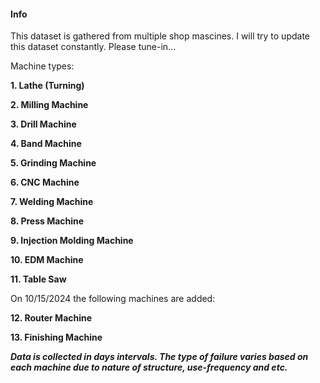 #### Info

This dataset is gathered from multiple shop mascines. I will try to update this dataset constantly. Please tune-in...

Machine types:

**1. Lathe (Turning)**

**2. Milling Machine**	

**3. Drill Machine** 

**4. Band Machine** 

**5. Grinding Machine**	

**6. CNC Machine**	

**7. Welding Machine**	

**8. Press Machine**	

**9. Injection Molding Machine**	

**10. EDM Machine**	

**11. Table Saw**	

On 10/15/2024 the following machines are added:

**12. Router Machine**	

**13. Finishing Machine**

***Data is collected in days intervals. The type of failure varies based on each machine due to nature of structure, use-frequency and etc.***

